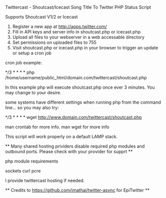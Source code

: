 Twittercast - Shoutcast/Icecast Song Title To Twitter PHP Status Script

Supports Shoutcast V1/2 or Icecast

1. Register a new app at http://apps.twitter.com/
2. Fill in API keys and server info in shoutcast.php or icecast.php
3. Upload all files to your webserver in a web accessable directory
4. Set permissions on uploaded files to 755
4. Visit shoutcast.php or icecast.php in your browser to trigger an update or setup a cron job

cron job example:

*/3 * * * * php /home/username/public_html/domain.com/twittercast/shoutcast.php

In this example php will execute shoutcast.php once ever 3 minutes. You may change to your desire.

some systems have different settings when running php from the command line... so you may also try:

*/3 * * * * wget http://www.domain.com/twittercast/shoutcast.php

man crontab for more info.
man wget for more info

This script will work properly on a default LAMP stack.

** Many shared hosting prividers disable required php modules and outbound ports. Please check with your provider for supprt **

php module requirements

sockets
curl
pcre

I provide twittercast hosting if needed.


** Credits to https://github.com/jmathai/twitter-async for EpiTwitter **
